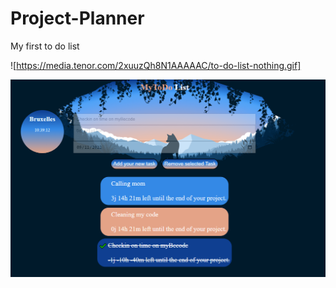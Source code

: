 # Project-Planner
My first to do list 

![https://media.tenor.com/2xuuzQh8N1AAAAAC/to-do-list-nothing.gif] 


![Screenshot](view.PNG)
